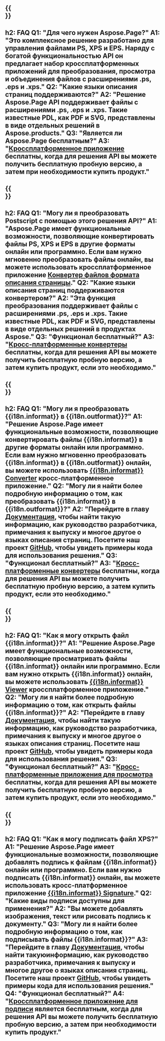 ﻿---
translation: true
deploy: false
---

{{<section faq>}}
---
h2: FAQ
Q1: "Для чего нужен Aspose.Page?"
A1: "Это комплексное решение разработано для управления файлами PS, XPS и EPS. Наряду с богатой функциональностью API он предлагает набор кроссплатформенных приложений для преобразования, просмотра и объединения файлов с расширениями .ps, .eps и .xps."
Q2: "Какие языки описания страниц поддерживаются?"
A2: "Решение Aspose.Page API поддерживает файлы с расширениями .ps, .eps и .xps. Такие известные PDL, как PDF и SVG, представлены в виде отдельных решений в Aspose.products."
Q3: "Является ли Aspose.Page бесплатным?"
A3: "[Кроссплатформенное приложение](https://products.aspose.app/page/applications) бесплатны, когда для решения API вы можете получить бесплатную пробную версию, а затем при необходимости купить продукт."
---

{{<section faq-converter>}}
---
h2: FAQ
Q1: "Могу ли я преобразовать Postscript с помощью этого решения API?"
A1: "Aspose.Page имеет функциональные возможности, позволяющие конвертировать файлы PS, XPS и EPS в другие форматы онлайн или программно. Если вам нужно мгновенно преобразовать файлы онлайн, вы можете использовать кроссплатформенное приложение [Конвертер файлов формата описания страницы](https://products.aspose.app/page/conversion/)."
Q2: "Какие языки описания страниц поддерживаются конвертером?"
A2: "Эта функция преобразования поддерживает файлы с расширениями .ps, .eps и .xps. Такие известные PDL, как PDF и SVG, представлены в виде отдельных решений в продуктах Aspose."
Q3: "Функционал бесплатный?"
A3: "[Кросс-платформенные конвертеры](https://products.aspose.app/page/conversion) бесплатны, когда для решения API вы можете получить бесплатную пробную версию, а затем купить продукт, если это необходимо."
---

{{<section faq-converter-child>}}
---
h2: FAQ
Q1: "Могу ли я преобразовать {{i18n.informat}} в {{i18n.outformat}}?"
A1: "Решение Aspose.Page имеет функциональные возможности, позволяющие конвертировать файлы {{i18n.informat}} в другие форматы онлайн или программно. Если вам нужно мгновенно преобразовать {{i18n.informat}} в {{i18n.outformat}} онлайн, вы можете использовать [{{i18n.informat}} Converter](https://products.aspose.app/page/convert/{{i18n.informatlower}}) кросс-платформенное приложение."
Q2: "Могу ли я найти более подробную информацию о том, как преобразовать {{i18n.informat}} в {{i18n.outformat}}?"
A2: "Перейдите в главу [Документация](https://docs.aspose.com/page/), чтобы найти такую ​​информацию, как руководство разработчика, примечания к выпуску и многое другое о языках описания страниц. Посетите наш проект [GitHub](https://github.com/aspose-page), чтобы увидеть примеры кода для использования решения."
Q3: "Функционал бесплатный?"
A3: "[Кросс-платформенные конвертеры](https://products.aspose.app/page/conversion) бесплатны, когда для решения API вы можете получить бесплатную пробную версию, а затем купить продукт, если это необходимо."
---

{{<section faq-viewer-child>}}
---
h2: FAQ
Q1: "Как я могу открыть файл {{i18n.informat}}?"
A1: "Решение Aspose.Page имеет функциональные возможности, позволяющие просматривать файлы {{i18n.informat}} онлайн или программно. Если вам нужно открыть {{i18n.informat}} онлайн, вы можете использовать [{{i18n.informat}} Viewer](https://products.aspose.app/page/conversion/{{i18n.informatниже}}) кроссплатформенное приложение."
Q2: "Могу ли я найти более подробную информацию о том, как открыть файлы {{i18n.informat}}?"
A2: "Перейдите в главу [Документация](https://docs.aspose.com/page/), чтобы найти такую ​​информацию, как руководство разработчика, примечания к выпуску и многое другое о языках описания страниц. Посетите наш проект [GitHub](https://github.com/aspose-page), чтобы увидеть примеры кода для использования решения."
Q3: "Функционал бесплатный?"
A3: "[Кросс-платформенные приложения для просмотра](https://products.aspose.app/page/viewer) бесплатны, когда для решения API вы можете получить бесплатную пробную версию, а затем купить продукт, если это необходимо."
---

{{<section faq-signature-child>}}
---
h2: FAQ
Q1: "Как я могу подписать файл XPS?"
A1: "Решение Aspose.Page имеет функциональные возможности, позволяющие добавлять подпись к файлам {{i18n.informat}} онлайн или программно. Если вам нужно подписать {{i18n.informat}} онлайн, вы можете использовать кросс-платформенное приложение [{{i18n.informat}} Signature](https://products.aspose.app/page/signature)."
Q2: "Какие виды подписи доступны для применения?"
A2: "Вы можете добавлять изображения, текст или рисовать подпись к документу."
Q3: "Могу ли я найти более подробную информацию о том, как подписывать файлы {{i18n.informat}}?"
A3: "Перейдите в главу [Документация](https://docs.aspose.com/page/), чтобы найти такую ​​информацию, как руководство разработчика, примечания к выпуску и многое другое о языках описания страниц. Посетите наш проект [GitHub](https://github.com/aspose-page), чтобы увидеть примеры кода для использования решения."
Q4: "Функционал бесплатный?"
A4: "[Кроссплатформенное приложение для подписи](https://products.aspose.app/page/viewer) является бесплатным, когда для решения API вы можете получить бесплатную пробную версию, а затем при необходимости купить продукт."
---